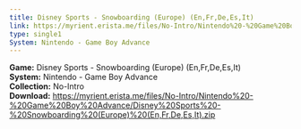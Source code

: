 ```yaml
---
title: Disney Sports - Snowboarding (Europe) (En,Fr,De,Es,It)
link: https://myrient.erista.me/files/No-Intro/Nintendo%20-%20Game%20Boy%20Advance/Disney%20Sports%20-%20Snowboarding%20(Europe)%20(En,Fr,De,Es,It).zip
type: single1
System: Nintendo - Game Boy Advance
---
```

<b>Game:</b> Disney Sports - Snowboarding (Europe) (En,Fr,De,Es,It)<br>
<b>System:</b> Nintendo - Game Boy Advance<br>
<b>Collection:</b> No-Intro<br>
<b>Download:</b> https://myrient.erista.me/files/No-Intro/Nintendo%20-%20Game%20Boy%20Advance/Disney%20Sports%20-%20Snowboarding%20(Europe)%20(En,Fr,De,Es,It).zip